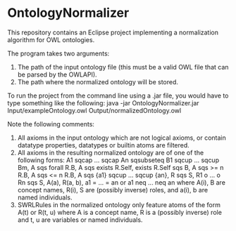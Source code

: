 # OntologyNormalizer
This repository contains an Eclipse project implementing a normalization algorithm for OWL ontologies.

The program takes two arguments:
 1. The path of the input ontology file (this must be a valid OWL file that can be parsed by the OWLAPI).
 2. The path where the normalized ontology will be stored.

To run the project from the command line using a .jar file, you would have to type something like the following:
 java -jar OntologyNormalizer.jar Input/exampleOntology.owl Output/normalizedOntology.owl

Note the following comments:
 1. All axioms in the input ontology which are not logical axioms, or contain datatype properties, datatypes or builtin atoms are filtered.
 2. All axioms in the resulting normalized ontology are of one of the following forms: A1 sqcap ... sqcap An sqsubseteq B1 sqcup ... sqcup Bm, A sqs forall R.B, A sqs exists R.Self, exists R.Self sqs B, A sqs >= n R.B, A sqs <= n R.B, A sqs {a1} sqcup ... sqcup {an}, R sqs S, R1 o ... o Rn sqs S, A(a), R(a, b), a1 = ... = an or a1 neq ... neq an where A(i), B are concept names, R(i), S are (possibly inverse) roles, and a(i), b are named individuals.
 3. SWRLRules in the normalized ontology only feature atoms of the form A(t) or R(t, u) where A is a concept name, R is a (possibly inverse) role and t, u are variables or named individuals.

